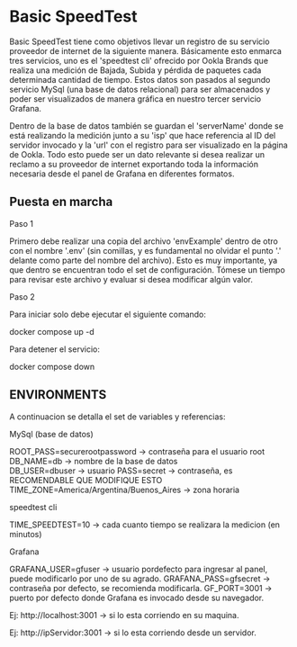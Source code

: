 # Basic SpeedTest


Basic SpeedTest tiene como objetivos llevar un registro de su servicio proveedor de internet de la siguiente
manera. Básicamente esto enmarca tres servicios, uno es el 'speedtest cli' ofrecido por Ookla Brands que
realiza una medición de Bajada, Subida y pérdida de paquetes cada determinada cantidad de tiempo. Estos datos
son pasados al segundo servicio MySql (una base de datos relacional) para ser almacenados y poder
ser visualizados de manera gráfica en nuestro tercer servicio Grafana.

Dentro de la base de datos también se guardan el 'serverName' donde se está realizando la medición junto
a su 'isp' que hace referencia al ID del servidor invocado y la 'url' con el registro para ser visualizado
en la página de Ookla. Todo esto puede ser un dato relevante si desea realizar un reclamo a su proveedor
de internet exportando toda la información necesaria desde el panel de Grafana en diferentes formatos.






## Puesta en marcha

Paso 1

Primero debe realizar una copia del archivo 'envExample' dentro de otro con el nombre '.env' (sin comillas, y
es fundamental no olvidar el punto '.' delante como parte del nombre del archivo). Esto es muy importante, ya
que dentro se encuentran todo el set de configuración. Tómese un tiempo para revisar este archivo y evaluar
si desea modificar algún valor.



Paso 2

Para iniciar solo debe ejecutar el siguiente comando:

docker compose up -d

Para detener el servicio:

docker compose down



## ENVIRONMENTS

A continuacion se detalla el set de variables y referencias:

MySql (base de datos)

ROOT_PASS=securerootpassword -> contraseña para el usuario root
DB_NAME=db -> nombre de la base de datos                  
DB_USER=dbuser -> usuario 
PASS=secret -> contraseña, es RECOMENDABLE QUE MODIFIQUE ESTO
TIME_ZONE=America/Argentina/Buenos_Aires -> zona horaria



speedtest cli

TIME_SPEEDTEST=10 -> cada cuanto tiempo se realizara la medicion (en minutos)



Grafana

GRAFANA_USER=gfuser -> usuario pordefecto para ingresar al panel, puede modificarlo por uno de su agrado.
GRAFANA_PASS=gfsecret -> contraseña por defecto, se recomienda modificarla.
GF_PORT=3001 -> puerto por defecto donde Grafana es invocado desde su navegador. 

Ej: http://localhost:3001 -> si lo esta corriendo en su maquina.

Ej: http://ipServidor:3001 -> si lo esta corriendo desde un servidor.